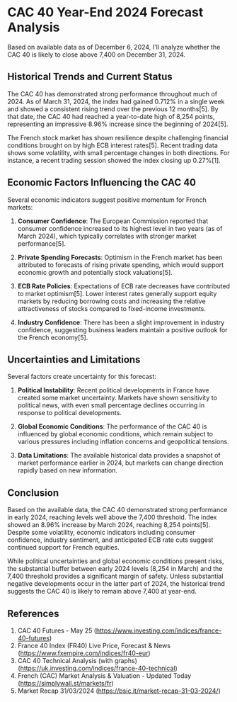 # CAC 40 Year-End 2024 Forecast Analysis

Based on available data as of December 6, 2024, I'll analyze whether the CAC 40 is likely to close above 7,400 on December 31, 2024.

## Historical Trends and Current Status

The CAC 40 has demonstrated strong performance throughout much of 2024. As of March 31, 2024, the index had gained 0.712% in a single week and showed a consistent rising trend over the previous 12 months[5]. By that date, the CAC 40 had reached a year-to-date high of 8,254 points, representing an impressive 8.96% increase since the beginning of 2024[5].

The French stock market has shown resilience despite challenging financial conditions brought on by high ECB interest rates[5]. Recent trading data shows some volatility, with small percentage changes in both directions. For instance, a recent trading session showed the index closing up 0.27%[1].

## Economic Factors Influencing the CAC 40

Several economic indicators suggest positive momentum for French markets:

1. **Consumer Confidence**: The European Commission reported that consumer confidence increased to its highest level in two years (as of March 2024), which typically correlates with stronger market performance[5].

2. **Private Spending Forecasts**: Optimism in the French market has been attributed to forecasts of rising private spending, which would support economic growth and potentially stock valuations[5].

3. **ECB Rate Policies**: Expectations of ECB rate decreases have contributed to market optimism[5]. Lower interest rates generally support equity markets by reducing borrowing costs and increasing the relative attractiveness of stocks compared to fixed-income investments.

4. **Industry Confidence**: There has been a slight improvement in industry confidence, suggesting business leaders maintain a positive outlook for the French economy[5].

## Uncertainties and Limitations

Several factors create uncertainty for this forecast:

1. **Political Instability**: Recent political developments in France have created some market uncertainty. Markets have shown sensitivity to political news, with even small percentage declines occurring in response to political developments.

2. **Global Economic Conditions**: The performance of the CAC 40 is influenced by global economic conditions, which remain subject to various pressures including inflation concerns and geopolitical tensions.

3. **Data Limitations**: The available historical data provides a snapshot of market performance earlier in 2024, but markets can change direction rapidly based on new information.

## Conclusion

Based on the available data, the CAC 40 demonstrated strong performance in early 2024, reaching levels well above the 7,400 threshold. The index showed an 8.96% increase by March 2024, reaching 8,254 points[5]. Despite some volatility, economic indicators including consumer confidence, industry sentiment, and anticipated ECB rate cuts suggest continued support for French equities.

While political uncertainties and global economic conditions present risks, the substantial buffer between early 2024 levels (8,254 in March) and the 7,400 threshold provides a significant margin of safety. Unless substantial negative developments occur in the latter part of 2024, the historical trend suggests the CAC 40 is likely to remain above 7,400 at year-end.

## References

1. CAC 40 Futures - May 25 (https://www.investing.com/indices/france-40-futures)
2. France 40 Index (FR40) Live Price, Forecast & News (https://www.fxempire.com/indices/fr40-eur)
3. CAC 40 Technical Analysis (with graphs) (https://uk.investing.com/indices/france-40-technical)
4. French (CAC) Market Analysis & Valuation - Updated Today (https://simplywall.st/markets/fr)
5. Market Recap 31/03/2024 (https://bsic.it/market-recap-31-03-2024/)